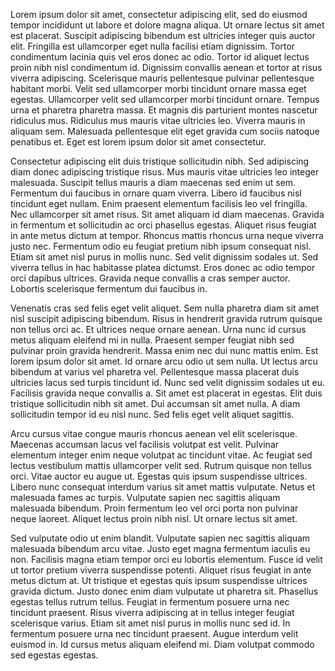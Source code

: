 Lorem ipsum dolor sit amet, consectetur adipiscing elit, sed do eiusmod tempor incididunt ut labore et dolore magna aliqua. Ut ornare lectus sit amet est placerat. Suscipit adipiscing bibendum est ultricies integer quis auctor elit. Fringilla est ullamcorper eget nulla facilisi etiam dignissim. Tortor condimentum lacinia quis vel eros donec ac odio. Tortor id aliquet lectus proin nibh nisl condimentum id. Dignissim convallis aenean et tortor at risus viverra adipiscing. Scelerisque mauris pellentesque pulvinar pellentesque habitant morbi. Velit sed ullamcorper morbi tincidunt ornare massa eget egestas. Ullamcorper velit sed ullamcorper morbi tincidunt ornare. Tempus urna et pharetra pharetra massa. Et magnis dis parturient montes nascetur ridiculus mus. Ridiculus mus mauris vitae ultricies leo. Viverra mauris in aliquam sem. Malesuada pellentesque elit eget gravida cum sociis natoque penatibus et. Eget est lorem ipsum dolor sit amet consectetur.

Consectetur adipiscing elit duis tristique sollicitudin nibh. Sed adipiscing diam donec adipiscing tristique risus. Mus mauris vitae ultricies leo integer malesuada. Suscipit tellus mauris a diam maecenas sed enim ut sem. Fermentum dui faucibus in ornare quam viverra. Libero id faucibus nisl tincidunt eget nullam. Enim praesent elementum facilisis leo vel fringilla. Nec ullamcorper sit amet risus. Sit amet aliquam id diam maecenas. Gravida in fermentum et sollicitudin ac orci phasellus egestas. Aliquet risus feugiat in ante metus dictum at tempor. Rhoncus mattis rhoncus urna neque viverra justo nec. Fermentum odio eu feugiat pretium nibh ipsum consequat nisl. Etiam sit amet nisl purus in mollis nunc. Sed velit dignissim sodales ut. Sed viverra tellus in hac habitasse platea dictumst. Eros donec ac odio tempor orci dapibus ultrices. Gravida neque convallis a cras semper auctor. Lobortis scelerisque fermentum dui faucibus in.

Venenatis cras sed felis eget velit aliquet. Sem nulla pharetra diam sit amet nisl suscipit adipiscing bibendum. Risus in hendrerit gravida rutrum quisque non tellus orci ac. Et ultrices neque ornare aenean. Urna nunc id cursus metus aliquam eleifend mi in nulla. Praesent semper feugiat nibh sed pulvinar proin gravida hendrerit. Massa enim nec dui nunc mattis enim. Est lorem ipsum dolor sit amet. Id ornare arcu odio ut sem nulla. Ut lectus arcu bibendum at varius vel pharetra vel. Pellentesque massa placerat duis ultricies lacus sed turpis tincidunt id. Nunc sed velit dignissim sodales ut eu. Facilisis gravida neque convallis a. Sit amet est placerat in egestas. Elit duis tristique sollicitudin nibh sit amet. Dui accumsan sit amet nulla. A diam sollicitudin tempor id eu nisl nunc. Sed felis eget velit aliquet sagittis.

Arcu cursus vitae congue mauris rhoncus aenean vel elit scelerisque. Maecenas accumsan lacus vel facilisis volutpat est velit. Pulvinar elementum integer enim neque volutpat ac tincidunt vitae. Ac feugiat sed lectus vestibulum mattis ullamcorper velit sed. Rutrum quisque non tellus orci. Vitae auctor eu augue ut. Egestas quis ipsum suspendisse ultrices. Libero nunc consequat interdum varius sit amet mattis vulputate. Netus et malesuada fames ac turpis. Vulputate sapien nec sagittis aliquam malesuada bibendum. Proin fermentum leo vel orci porta non pulvinar neque laoreet. Aliquet lectus proin nibh nisl. Ut ornare lectus sit amet.

Sed vulputate odio ut enim blandit. Vulputate sapien nec sagittis aliquam malesuada bibendum arcu vitae. Justo eget magna fermentum iaculis eu non. Facilisis magna etiam tempor orci eu lobortis elementum. Fusce id velit ut tortor pretium viverra suspendisse potenti. Aliquet risus feugiat in ante metus dictum at. Ut tristique et egestas quis ipsum suspendisse ultrices gravida dictum. Justo donec enim diam vulputate ut pharetra sit. Phasellus egestas tellus rutrum tellus. Feugiat in fermentum posuere urna nec tincidunt praesent. Risus viverra adipiscing at in tellus integer feugiat scelerisque varius. Etiam sit amet nisl purus in mollis nunc sed id. In fermentum posuere urna nec tincidunt praesent. Augue interdum velit euismod in. Id cursus metus aliquam eleifend mi. Diam volutpat commodo sed egestas egestas.